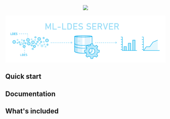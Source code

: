 <p align="center">
  <img src="[http://some_place.com/image.png]()" />
</p>

![](https://github.com/samuvack/ML-LDES-server/blob/master/images/logo.png)
 

## Quick start


## Documentation



## What's included




